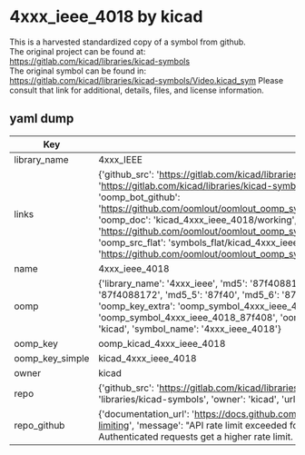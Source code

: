 # 4xxx_ieee_4018 by kicad  
This is a harvested standardized copy of a symbol from github.  
The original project can be found at:  
https://gitlab.com/kicad/libraries/kicad-symbols  
The original symbol can be found in:
https://gitlab.com/kicad/libraries/kicad-symbols/Video.kicad_sym
Please consult that link for additional, details, files, and license information.  
## yaml dump  
| Key | Value |  
| --- | --- |  
| library_name | 4xxx_IEEE |  
| links | {'github_src': 'https://gitlab.com/kicad/libraries/kicad-symbols/Video.kicad_sym', 'github_src_repo': 'https://gitlab.com/kicad/libraries/kicad-symbols', 'oomp_bot': 'kicad_4xxx_ieee_4018/working', 'oomp_bot_github': 'https://github.com/oomlout/oomlout_oomp_symbol_bot/tree/main/kicad_4xxx_ieee_4018/working', 'oomp_doc': 'kicad_4xxx_ieee_4018/working', 'oomp_doc_github': 'https://github.com/oomlout/oomlout_oomp_symbol_doc/tree/main/kicad_4xxx_ieee_4018/working', 'oomp_src_flat': 'symbols_flat/kicad_4xxx_ieee_4018/working', 'oomp_src_flat_github': 'https://github.com/oomlout/oomlout_oomp_symbol_src/tree/main/kicad_4xxx_ieee_4018/working'} |  
| name | 4xxx_ieee_4018 |  
| oomp | {'library_name': '4xxx_ieee', 'md5': '87f4088172573c8a78815553728c5732', 'md5_10': '87f4088172', 'md5_5': '87f40', 'md5_6': '87f408', 'oomp_key': 'oomp_4xxx_ieee_4018', 'oomp_key_extra': 'oomp_symbol_4xxx_ieee_4018', 'oomp_key_full': 'oomp_symbol_4xxx_ieee_4018_87f408', 'oomp_key_simple': '4xxx_ieee_4018', 'owner_name': 'kicad', 'symbol_name': '4xxx_ieee_4018'} |  
| oomp_key | oomp_kicad_4xxx_ieee_4018 |  
| oomp_key_simple | kicad_4xxx_ieee_4018 |  
| owner | kicad |  
| repo | {'github_src': 'https://gitlab.com/kicad/libraries/kicad-symbols/Video.kicad_sym', 'name': 'libraries/kicad-symbols', 'owner': 'kicad', 'url': 'https://gitlab.com/kicad/libraries/kicad-symbols'} |  
| repo_github | {'documentation_url': 'https://docs.github.com/rest/overview/resources-in-the-rest-api#rate-limiting', 'message': "API rate limit exceeded for 84.66.173.59. (But here's the good news: Authenticated requests get a higher rate limit. Check out the documentation for more details.)"} |  

